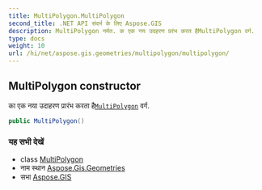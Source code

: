 ```yaml
---
title: MultiPolygon.MultiPolygon
second_title: .NET API संदर्भ के लिए Aspose.GIS
description: MultiPolygon नर्मत. क एक नय उदहरण प्ररंभ करत हैMultiPolygon वर्ग.
type: docs
weight: 10
url: /hi/net/aspose.gis.geometries/multipolygon/multipolygon/
---
```

## MultiPolygon constructor

का एक नया उदाहरण प्रारंभ करता है[`MultiPolygon`](../) वर्ग.

```csharp
public MultiPolygon()
```

### यह सभी देखें

* class [MultiPolygon](../)
* नाम स्थान [Aspose.Gis.Geometries](../../multipolygon/)
* सभा [Aspose.GIS](../../../)


